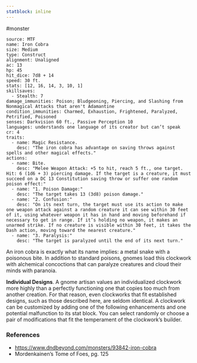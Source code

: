 ```yaml
---
statblock: inline
---
```

 #monster 

```statblock
source: MTF
name: Iron Cobra
size: Medium
type: Construct
alignment: Unaligned
ac: 13
hp: 45
hit_dice: 7d8 + 14
speed: 30 ft.
stats: [12, 16, 14, 3, 10, 1]
skillsaves:
  - Stealth: 7
damage_immunities: Poison; Bludgeoning, Piercing, and Slashing from Nonmagical Attacks that aren't Adamantine
condition_immunities: Charmed, Exhaustion, Frightened, Paralyzed, Petrified, Poisoned
senses: Darkvision 60 ft., Passive Perception 10
languages: understands one language of its creator but can’t speak
cr: 4
traits:
  - name: Magic Resistance.
    desc: "The iron cobra has advantage on saving throws against spells and other magical effects."
actions:
  - name: Bite.
    desc: "Melee Weapon Attack: +5 to hit, reach 5 ft., one target. Hit: 6 (1d6 + 3) piercing damage. If the target is a creature, it must succeed on a DC 13 Constitution saving throw or suffer one random poison effect:"
  - name: "1. Poison Damage:"
    desc: "The target takes 13 (3d8) poison damage."
  - name: "2. Confusion:"
    desc: "On its next turn, the target must use its action to make one weapon attack against a random creature it can see within 30 feet of it, using whatever weapon it has in hand and moving beforehand if necessary to get in range. If it’s holding no weapon, it makes an unarmed strike. If no creature is visible within 30 feet, it takes the Dash action, moving toward the nearest creature."
  - name: "3. Paralysis:"
    desc: "The target is paralyzed until the end of its next turn."
```

An iron cobra is exactly what its name implies: a metal snake with a poisonous bite. In addition to standard poisons, gnomes load this clockwork with alchemical concoctions that can paralyze creatures and cloud their minds with paranoia.

**Individual Designs**. A gnome artisan values an individualized clockwork more highly than a perfectly functioning one that copies too much from another creation. For that reason, even clockworks that fit established designs, such as those described here, are seldom identical. A clockwork can be customized by adding one of the following enhancements and one potential malfunction to its stat block. You can select randomly or choose a pair of modifications that fit the temperament of the clockwork’s builder.

### References

* https://www.dndbeyond.com/monsters/93842-iron-cobra
* Mordenkainen’s Tome of Foes, pg. 125
